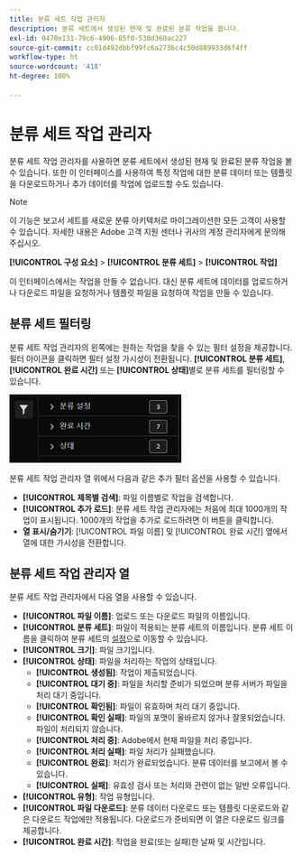 ```yaml
---
title: 분류 세트 작업 관리자
description: 분류 세트에서 생성된 현재 및 완료된 분류 작업을 봅니다.
exl-id: 0470e131-79c6-4906-85f0-530d360ac227
source-git-commit: cc01d492dbbf99fc6a2736c4c50d889933d6f4ff
workflow-type: ht
source-wordcount: '418'
ht-degree: 100%

---
```


# 분류 세트 작업 관리자

분류 세트 작업 관리자를 사용하면 분류 세트에서 생성된 현재 및 완료된 분류 작업을 볼 수 있습니다. 또한 이 인터페이스를 사용하여 특정 작업에 대한 분류 데이터 또는 템플릿을 다운로드하거나 추가 데이터를 작업에 업로드할 수도 있습니다.

>[!NOTE]
>
>이 기능은 보고서 세트를 새로운 분류 아키텍처로 마이그레이션한 모든 고객이 사용할 수 있습니다. 자세한 내용은 Adobe 고객 지원 센터나 귀사의 계정 관리자에게 문의해 주십시오.

**[!UICONTROL 구성 요소]** > **[!UICONTROL 분류 세트]** > **[!UICONTROL 작업]**

이 인터페이스에서는 작업을 만들 수 없습니다. 대신 분류 세트에 데이터를 업로드하거나 다운로드 파일을 요청하거나 템플릿 파일을 요청하여 작업을 만들 수 있습니다.

## 분류 세트 필터링

분류 세트 작업 관리자의 왼쪽에는 원하는 작업을 찾을 수 있는 필터 설정을 제공합니다. 필터 아이콘을 클릭하면 필터 설정 가시성이 전환됩니다. **[!UICONTROL 분류 세트]**, **[!UICONTROL 완료 시간]** 또는 **[!UICONTROL 상태]**&#x200B;별로 분류 세트를 필터링할 수 있습니다.

![분류 세트 작업 필터](../assets/classification-set-job-filters.png)

분류 세트 작업 관리자 열 위에서 다음과 같은 추가 필터 옵션을 사용할 수 있습니다.

* **[!UICONTROL 제목별 검색]**: 파일 이름별로 작업을 검색합니다.
* **[!UICONTROL 추가 로드]**: 분류 세트 작업 관리자에는 처음에 최대 1000개의 작업이 표시됩니다. 1000개의 작업을 추가로 로드하려면 이 버튼을 클릭합니다.
* **열 표시/숨기기**: [!UICONTROL 파일 이름] 및 [!UICONTROL 완료 시간] 옆에서 열에 대한 가시성을 전환합니다.

## 분류 세트 작업 관리자 열

분류 세트 작업 관리자에서 다음 열을 사용할 수 있습니다.

* **[!UICONTROL 파일 이름]**: 업로드 또는 다운로드 파일의 이름입니다.
* **[!UICONTROL 분류 세트]**: 파일이 적용되는 분류 세트의 이름입니다. 분류 세트 이름을 클릭하여 분류 세트의 [설정](settings.md)으로 이동할 수 있습니다.
* **[!UICONTROL 크기]**: 파일 크기입니다.
* **[!UICONTROL 상태]**: 파일을 처리하는 작업의 상태입니다.
   * **[!UICONTROL 생성됨]**: 작업이 제출되었습니다.
   * **[!UICONTROL 대기 중]**: 파일을 처리할 준비가 되었으며 분류 서버가 파일을 처리 대기 중입니다.
   * **[!UICONTROL 확인됨]**: 파일이 유효하며 처리 대기 중입니다.
   * **[!UICONTROL 확인 실패]**: 파일의 포맷이 올바르지 않거나 잘못되었습니다. 파일이 처리되지 않습니다.
   * **[!UICONTROL 처리 중]**: Adobe에서 현재 파일을 처리 중입니다.
   * **[!UICONTROL 처리 실패]**: 파일 처리가 실패했습니다.
   * **[!UICONTROL 완료]**: 처리가 완료되었습니다. 분류 데이터를 보고에서 볼 수 있습니다.
   * **[!UICONTROL 실패]**: 유효성 검사 또는 처리와 관련이 없는 일반 오류입니다.
* **[!UICONTROL 유형]**: 작업 유형입니다.
* **[!UICONTROL 파일 다운로드]**: 분류 데이터 다운로드 또는 템플릿 다운로드와 같은 다운로드 작업에만 적용됩니다. 다운로드가 준비되면 이 열은 다운로드 링크를 제공합니다.
* **[!UICONTROL 완료 시간]**: 작업을 완료(또는 실패)한 날짜 및 시간입니다.
